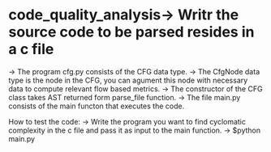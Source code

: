 # code_quality_analysis-> Writr the source code to be parsed resides in a c file
-> The program cfg.py consists of the CFG data type.
-> The CfgNode data type is the node in the CFG, you can agument this node with necessary data to 
   compute relevant flow based metrics.
-> The constructor of the CFG class takes AST returned form parse_file function.
-> The file main.py consists of the main functon that executes the code.

How to test the code:
-> Write the program you want to find cyclomatic complexity in the c file and pass it as input to 
   the main function.
-> $python main.py   
